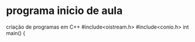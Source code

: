 programa inicio de aula 
============

criação de programas em C++
#include<oistream.h>
#include<conio.h>
int main()
{

